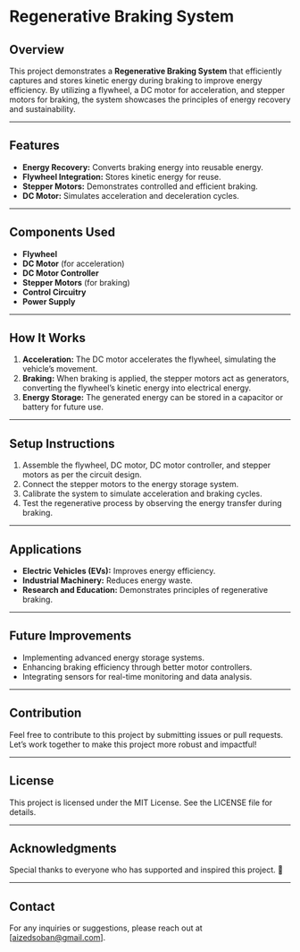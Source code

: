 # Regenerative Braking System

## Overview
This project demonstrates a **Regenerative Braking System** that efficiently captures and stores kinetic energy during braking to improve energy efficiency. By utilizing a flywheel, a DC motor for acceleration, and stepper motors for braking, the system showcases the principles of energy recovery and sustainability.

---

## Features
- **Energy Recovery:** Converts braking energy into reusable energy.
- **Flywheel Integration:** Stores kinetic energy for reuse.
- **Stepper Motors:** Demonstrates controlled and efficient braking.
- **DC Motor:** Simulates acceleration and deceleration cycles.

---

## Components Used
- **Flywheel**
- **DC Motor** (for acceleration)
- **DC Motor Controller**
- **Stepper Motors** (for braking)
- **Control Circuitry**
- **Power Supply**

---

## How It Works
1. **Acceleration:** The DC motor accelerates the flywheel, simulating the vehicle’s movement.
2. **Braking:** When braking is applied, the stepper motors act as generators, converting the flywheel’s kinetic energy into electrical energy.
3. **Energy Storage:** The generated energy can be stored in a capacitor or battery for future use.

---

## Setup Instructions
1. Assemble the flywheel, DC motor, DC motor controller, and stepper motors as per the circuit design.
2. Connect the stepper motors to the energy storage system.
3. Calibrate the system to simulate acceleration and braking cycles.
4. Test the regenerative process by observing the energy transfer during braking.

---

## Applications
- **Electric Vehicles (EVs):** Improves energy efficiency.
- **Industrial Machinery:** Reduces energy waste.
- **Research and Education:** Demonstrates principles of regenerative braking.

---

## Future Improvements
- Implementing advanced energy storage systems.
- Enhancing braking efficiency through better motor controllers.
- Integrating sensors for real-time monitoring and data analysis.

---

## Contribution
Feel free to contribute to this project by submitting issues or pull requests. Let’s work together to make this project more robust and impactful!

---

## License
This project is licensed under the MIT License. See the LICENSE file for details.

---

## Acknowledgments
Special thanks to everyone who has supported and inspired this project. 🚀

---

## Contact
For any inquiries or suggestions, please reach out at [aizedsoban@gmail.com].
